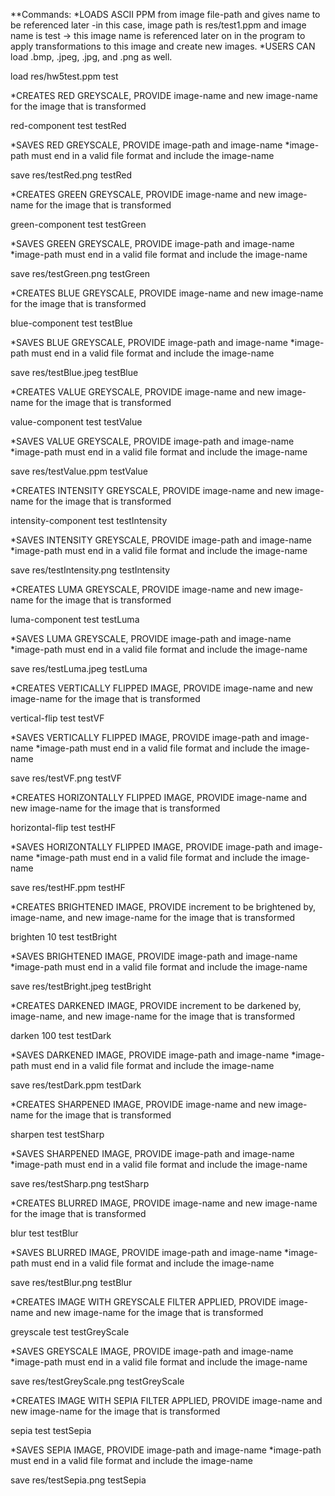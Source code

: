 **Commands:
*LOADS ASCII PPM from image file-path and gives name to be referenced later
-in this case, image path is res/test1.ppm and image name is test -> this image
name is referenced later on in the program to apply transformations to this image and create
new images.
*USERS CAN load .bmp, .jpeg, .jpg, and .png as well.

load res/hw5test.ppm test

*CREATES RED GREYSCALE, PROVIDE image-name and new image-name for the image that is transformed

red-component test testRed

*SAVES RED GREYSCALE, PROVIDE image-path and image-name
*image-path must end in a valid file format and include the image-name

save res/testRed.png testRed

*CREATES GREEN GREYSCALE, PROVIDE image-name and new image-name for the image that is transformed

green-component test testGreen

*SAVES GREEN GREYSCALE, PROVIDE image-path and image-name
*image-path must end in a valid file format and include the image-name

save res/testGreen.png testGreen

*CREATES BLUE GREYSCALE, PROVIDE image-name and new image-name for the image that is transformed

blue-component test testBlue

*SAVES BLUE GREYSCALE, PROVIDE image-path and image-name
*image-path must end in a valid file format and include the image-name

save res/testBlue.jpeg testBlue

*CREATES VALUE GREYSCALE, PROVIDE image-name and new image-name for the image that is transformed

value-component test testValue

*SAVES VALUE GREYSCALE, PROVIDE image-path and image-name
*image-path must end in a valid file format and include the image-name

save res/testValue.ppm testValue

*CREATES INTENSITY GREYSCALE, PROVIDE image-name and new image-name for the
image that is transformed

intensity-component test testIntensity

*SAVES INTENSITY GREYSCALE, PROVIDE image-path and image-name
*image-path must end in a valid file format and include the image-name

save res/testIntensity.png testIntensity

*CREATES LUMA GREYSCALE, PROVIDE image-name and new image-name for the image that is transformed

luma-component test testLuma

*SAVES LUMA GREYSCALE, PROVIDE image-path and image-name
*image-path must end in a valid file format and include the image-name

save res/testLuma.jpeg testLuma

*CREATES VERTICALLY FLIPPED IMAGE, PROVIDE image-name and new image-name for the image
that is transformed

vertical-flip test testVF

*SAVES VERTICALLY FLIPPED IMAGE, PROVIDE image-path and image-name
*image-path must end in a valid file format and include the image-name

save res/testVF.png testVF

*CREATES HORIZONTALLY FLIPPED IMAGE, PROVIDE image-name and new image-name for the image
that is transformed

horizontal-flip test testHF

*SAVES HORIZONTALLY FLIPPED IMAGE, PROVIDE image-path and image-name
*image-path must end in a valid file format and include the image-name

save res/testHF.ppm testHF

*CREATES BRIGHTENED IMAGE, PROVIDE increment to be brightened by, image-name, and new image-name
for the image that is transformed

brighten 10 test testBright

*SAVES BRIGHTENED IMAGE, PROVIDE image-path and image-name
*image-path must end in a valid file format and include the image-name

save res/testBright.jpeg testBright

*CREATES DARKENED IMAGE, PROVIDE increment to be darkened by, image-name, and new image-name
for the image that is transformed

darken 100 test testDark

*SAVES DARKENED IMAGE, PROVIDE image-path and image-name
*image-path must end in a valid file format and include the image-name

save res/testDark.ppm testDark

*CREATES SHARPENED IMAGE, PROVIDE image-name and new image-name for the image
that is transformed

sharpen test testSharp

*SAVES SHARPENED IMAGE, PROVIDE image-path and image-name
*image-path must end in a valid file format and include the image-name

save res/testSharp.png testSharp

*CREATES BLURRED IMAGE, PROVIDE image-name and new image-name for the image
that is transformed

blur test testBlur

*SAVES BLURRED IMAGE, PROVIDE image-path and image-name
*image-path must end in a valid file format and include the image-name

save res/testBlur.png testBlur

*CREATES IMAGE WITH GREYSCALE FILTER APPLIED, PROVIDE image-name and new image-name for the image
that is transformed

greyscale test testGreyScale

*SAVES GREYSCALE IMAGE, PROVIDE image-path and image-name
*image-path must end in a valid file format and include the image-name

save res/testGreyScale.png testGreyScale

*CREATES IMAGE WITH SEPIA FILTER APPLIED, PROVIDE image-name and new image-name for the image
that is transformed

sepia test testSepia

*SAVES SEPIA IMAGE, PROVIDE image-path and image-name
*image-path must end in a valid file format and include the image-name

save res/testSepia.png testSepia
